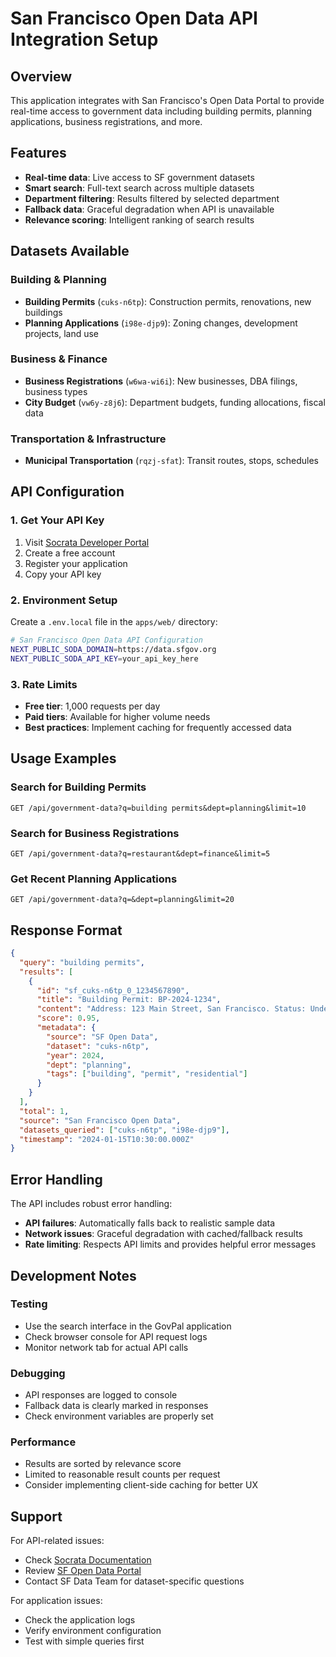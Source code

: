 # San Francisco Open Data API Integration Setup

## Overview
This application integrates with San Francisco's Open Data Portal to provide real-time access to government data including building permits, planning applications, business registrations, and more.

## Features
- **Real-time data**: Live access to SF government datasets
- **Smart search**: Full-text search across multiple datasets
- **Department filtering**: Results filtered by selected department
- **Fallback data**: Graceful degradation when API is unavailable
- **Relevance scoring**: Intelligent ranking of search results

## Datasets Available

### Building & Planning
- **Building Permits** (`cuks-n6tp`): Construction permits, renovations, new buildings
- **Planning Applications** (`i98e-djp9`): Zoning changes, development projects, land use

### Business & Finance  
- **Business Registrations** (`w6wa-wi6i`): New businesses, DBA filings, business types
- **City Budget** (`vw6y-z8j6`): Department budgets, funding allocations, fiscal data

### Transportation & Infrastructure
- **Municipal Transportation** (`rqzj-sfat`): Transit routes, stops, schedules

## API Configuration

### 1. Get Your API Key
1. Visit [Socrata Developer Portal](https://dev.socrata.com/register)
2. Create a free account
3. Register your application
4. Copy your API key

### 2. Environment Setup
Create a `.env.local` file in the `apps/web/` directory:

```bash
# San Francisco Open Data API Configuration
NEXT_PUBLIC_SODA_DOMAIN=https://data.sfgov.org
NEXT_PUBLIC_SODA_API_KEY=your_api_key_here
```

### 3. Rate Limits
- **Free tier**: 1,000 requests per day
- **Paid tiers**: Available for higher volume needs
- **Best practices**: Implement caching for frequently accessed data

## Usage Examples

### Search for Building Permits
```
GET /api/government-data?q=building permits&dept=planning&limit=10
```

### Search for Business Registrations
```
GET /api/government-data?q=restaurant&dept=finance&limit=5
```

### Get Recent Planning Applications
```
GET /api/government-data?q=&dept=planning&limit=20
```

## Response Format

```json
{
  "query": "building permits",
  "results": [
    {
      "id": "sf_cuks-n6tp_0_1234567890",
      "title": "Building Permit: BP-2024-1234",
      "content": "Address: 123 Main Street, San Francisco. Status: Under Review...",
      "score": 0.95,
      "metadata": {
        "source": "SF Open Data",
        "dataset": "cuks-n6tp",
        "year": 2024,
        "dept": "planning",
        "tags": ["building", "permit", "residential"]
      }
    }
  ],
  "total": 1,
  "source": "San Francisco Open Data",
  "datasets_queried": ["cuks-n6tp", "i98e-djp9"],
  "timestamp": "2024-01-15T10:30:00.000Z"
}
```

## Error Handling

The API includes robust error handling:
- **API failures**: Automatically falls back to realistic sample data
- **Network issues**: Graceful degradation with cached/fallback results
- **Rate limiting**: Respects API limits and provides helpful error messages

## Development Notes

### Testing
- Use the search interface in the GovPal application
- Check browser console for API request logs
- Monitor network tab for actual API calls

### Debugging
- API responses are logged to console
- Fallback data is clearly marked in responses
- Check environment variables are properly set

### Performance
- Results are sorted by relevance score
- Limited to reasonable result counts per request
- Consider implementing client-side caching for better UX

## Support

For API-related issues:
- Check [Socrata Documentation](https://dev.socrata.com/docs/)
- Review [SF Open Data Portal](https://data.sfgov.org/)
- Contact SF Data Team for dataset-specific questions

For application issues:
- Check the application logs
- Verify environment configuration
- Test with simple queries first
